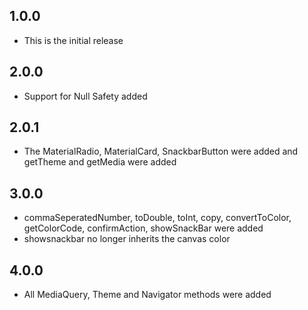 ## 1.0.0

* This is the initial release

## 2.0.0

* Support for Null Safety added

## 2.0.1

* The MaterialRadio, MaterialCard, SnackbarButton were added and getTheme and getMedia were added

## 3.0.0
 
 * commaSeperatedNumber, toDouble, toInt, copy, convertToColor, getColorCode, confirmAction, showSnackBar were added
 * showsnackbar no longer inherits the canvas color

## 4.0.0
 
 * All MediaQuery, Theme and Navigator methods were added 